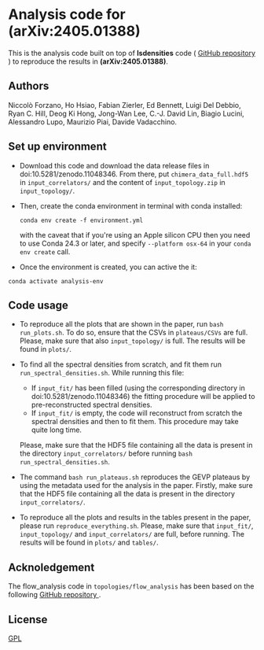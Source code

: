 # Analysis code for (arXiv:2405.01388)

This is the analysis code built on top of **lsdensities** code (
<a href="https://github.com/LupoA/lsdensities"> GitHub repository </a>) to
reproduce the results in **(arXiv:2405.01388)**.

## Authors

Niccolò Forzano, Ho Hsiao, Fabian Zierler, Ed Bennett, Luigi Del Debbio, Ryan C. Hill,
Deog Ki Hong, Jong-Wan Lee, C.-J. David Lin, Biagio Lucini, Alessandro Lupo,
Maurizio Piai, Davide Vadacchino.


## Set up environment

* Download this code and download the data release files in doi:10.5281/zenodo.11048346.
  From there, put ``chimera_data_full.hdf5`` in ``input_correlators/`` and the content of 
  ``input_topology.zip`` in ``input_topology/``.


* Then, create the conda environment in terminal with conda installed:

      
      conda env create -f environment.yml
      
  
  with the caveat that if you're using an Apple silicon CPU then you need to use Conda 24.3 or later, and specify ```--platform osx-64```
  in your ```conda env create``` call.


* Once the environment is created, you can active the it:

```
conda activate analysis-env
```

## Code usage

* To reproduce all the plots that are shown in the paper, run 
  ``bash run_plots.sh``. To do so, ensure that the CSVs in ``plateaus/CSVs`` are full. 
  Please, make sure that also ``input_topology/`` is full. The results will be found in
  ``plots/``.

* To find all the spectral densities from scratch, and fit them run ``run_spectral_densities.sh``. 
  While running this file:
   * If ``input_fit/`` has been filled (using the corresponding directory in doi:10.5281/zenodo.11048346)
     the fitting procedure will be applied to pre-reconstructed spectral densities.
   * If ``input_fit/`` is empty, the code will reconstruct from scratch the spectral densities and then
     to fit them. This procedure may take quite long time.

  Please, make sure that the HDF5 file containing all the data is present in the 
  directory ``input_correlators/`` before running ``bash run_spectral_densities.sh``.

* The command ``bash run_plateaus.sh`` reproduces the GEVP plateaus by using the 
  metadata used for the analysis in the paper. Firstly, make sure that the HDF5
  file containing all the data is present in the  directory ``input_correlators/``.

* To reproduce all the plots and results in the tables present in the paper, please run
  ``reproduce_everything.sh``. Please, make sure that ``input_fit/``, ``input_topology/`` and
  ``input_correlators/`` are full, before running. The results will be found in ``plots/`` and
  ``tables/``.

## Acknoledgement

The flow_analysis code in ```topologies/flow_analysis``` has been based on the following <a href="https://github.com/edbennett/flow_analysis/"> GitHub repository </a>.

## License

[GPL](https://choosealicense.com/licenses/gpl-3.0/)
